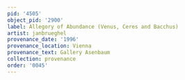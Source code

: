 ```yaml
---
pid: '4505'
object_pid: '2900'
label: Allegory of Abundance (Venus, Ceres and Bacchus)
artist: janbrueghel
provenance_date: '1996'
provenance_location: Vienna
provenance_text: Gallery Asenbaum
collection: provenance
order: '0045'
---
```

